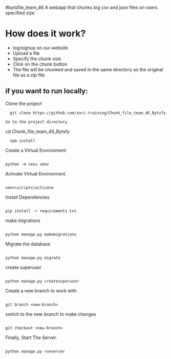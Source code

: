 #bytsfile_team_46
A webapp that chunks big csv and json files on users specified size

<h1>How does it work?</h1>
<ul style="text-align: center ,">
<li>log/signup on our website </li>
<li>Upload a file</li>
<li>Specify the chunk size</li>
<li>Click on the chunk button</li>
<li>The file will be chunked and saved in the same directory as the original file as a zip file</li>
</ul>

<h2>if you want to run locally:</h2>

Clone the project

```
  git clone https://github.com/zuri-training/Chunk_file_team_46_Bytsfy

Go to the project directory
```

cd Chunk_file_team_46_Bytsfy

```
  npm install
```

Create a Virtual Environment
```

python -m venv venv

```

Activate Virtual Environment
```

venv\scripts\activate

```

Install Dependencies
```

pip install -r requirements.txt

```

make migrations
```

python manage.py makemigrations

```

Migrate the database
```

python manage.py migrate

```

create superuser
```

python manage.py createsuperuser

```

Create a new branch to work with
```

git branch <new-branch>

```

switch to the new branch to make changes
```

git checkout <new-branch>

```

Finally, Start The Server.
```

python manage.py runserver

```

```
